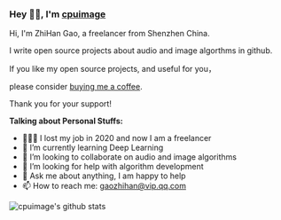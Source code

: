 ### Hey 👋🏽, I'm [cpuimage](https://www.cnblogs.com/cpuimage)

Hi, I'm ZhiHan Gao, a freelancer from Shenzhen China.

I write open source projects about audio and image algorthms in github. 

If you like my open source projects, and useful for you，

please consider [buying me a coffee](https://www.paypal.com/paypalme/cpuimage/).

Thank you for your support!

**Talking about Personal Stuffs:**

- 👨🏽‍💻 I lost my job in 2020 and now I am a freelancer
- 🌱 I’m currently learning Deep Learning
- 👯 I’m looking to collaborate on audio and image algorithms
- 🤔 I’m looking for help with algorithm development
- 💬 Ask me about anything, I am happy to help
- 📫 How to reach me: gaozhihan@vip.qq.com

![cpuimage's github stats](https://github-readme-stats.vercel.app/api?username=cpuimage&show_icons=true&hide_border=true)
